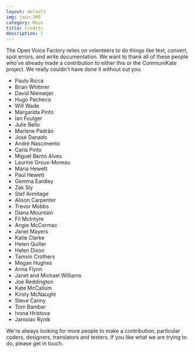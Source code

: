 ```yaml
---
layout: default
img: join.JPG
category: Main
title: Credits
description: |
---
```


<a name="join"></a>
The Open Voice Factory relies on volenteers to do things like test, convert, spot errors, and write documentation.  We want to thank all of these people who've already made a contribution to either this or the CommuniKate project. We really couldn't have done it without out you. 


* Paulo Ricca
* Brian Whitmer
* David Niemeijer
* Hugo Pacheco
* Will Wade
* Margarida Pinto
* Ian Foulger
* Julie Bello
* Marlene Padrão
* José Danado
* André Nascimento
* Carla Pinto
* Miguel Bento Alves
* Laurine Groux-Moreau
* Maria Hewett
* Paul Hewett
* Gemma Eardley
* Zak Sly
* Stef Armitage
* Alison Carpenter
* Trevor Mobbs
* Diana Mountain
* Fil McIntyre
* Angie McCormac
* Janet Mayers
* Katie Clarke
* Helen Quiller
* Helen Dixon
* Tamsin Crothers
* Megan Hughes
* Anna Flynn
* Janet and Michael Williams
* Joe Reddington
* Kate McCallum
* Kirsty McNaught
* Steve Canny
* Tom Bamber
* Ivona Hristova
* Jaroslav Ryník
  

We're always looking for more people to make a contribution, particular coders, designers, translators and testers. If you like what we are trying to do, please get in touch. 


